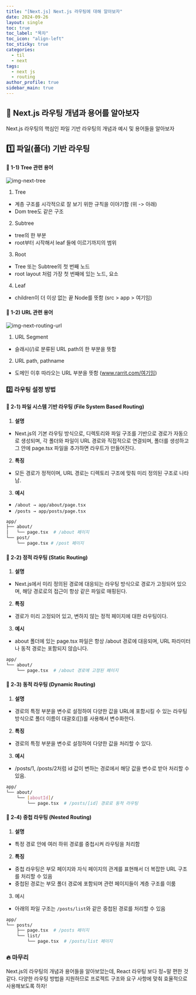 ```yaml
---
title: "[Next.js] Next.js 라우팅에 대해 알아보자"
date: 2024-09-26
layout: single
toc: true
toc_label: "목차"
toc_icon: "align-left"
toc_sticky: true
categories:
  - til
  - next 
tags:
  - next js
  - routing
author_profile: true
sidebar_main: true
---
```


## :ledger: Next.js 라우팅 개념과 용어를 알아보자
Next.js 라우팅의 핵심인 파일 기반 라우팅의 개념과 예시 및 용어들을 알아보자

## :one: 파일(폴더) 기반 라우팅

#### :pushpin: 1-1) Tree 관련 용어

![img-next-tree](https://github.com/user-attachments/assets/fbfe2d9a-090c-46ea-98ac-59ca9364958d)

1. Tree
  - 계층 구조를 시각적으로 잘 보기 위한 규칙을 이야기함 (위 -> 아래)
  - Dom tree도 같은 구조
2. Subtree
  - tree의 한 부분
  - root부터 시작해서 leaf 들에 이르기까지의 범위
3. Root
  - Tree 또는 Subtree의 첫 번째 노드
  - root layout 처럼 가장 첫 번째에 있는 노드, 요소
4. Leaf
  - children이 더 이상 없는 끝 Node를 뜻함 (src > app > 여기임)

#### :pushpin: 1-2) URL 관련 용어

![img-next-routing-url](https://github.com/user-attachments/assets/e714ba46-bdf6-4595-90c9-23c390281276)

1. URL Segment
  - 슬래시(/)로 분류된 URL path의 한 부분을 뜻함
2. URL path, pathname
  - 도메인 이후 따라오는 URL 부분을 뜻함 (www.rarrit.com/여기임)

### :two: 라우팅 설정 방법

#### :pushpin: 2-1) 파일 시스템 기반 라우팅 (File System Based Routing)
1. **설명**
  - Next.js의 기본 라우팅 방식으로, 디렉토리와 파일 구조를 기반으로 경로가 자동으로 생성되며, 각 폴더와 파일이 URL 경로와 직접적으로 연결되며, 폴더를 생성하고 그 안에 page.tsx 파일을 추가하면 라우트가 만들어진다.
2. **특징**
  - 모든 경로가 정적이며, URL 경로는 디렉토리 구조에 맞춰 미리 정의된 구조로 나타남.
3. **예시**
  - `/about → app/about/page.tsx`
  - `/posts → app/posts/page.tsx`

```bash
app/
├── about/
│   └── page.tsx  # /about 페이지
└── post/
    └── page.tsx # /post 페이지        
```

#### :pushpin: 2-2) 정적 라우팅 (Static Routing)
1. **설명**
  - Next.js에서 미리 정의된 경로에 대응되는 라우팅 방식으로 경로가 고정되어 있으며, 해당 경로로의 접근이 항상 같은 파일로 매핑된다.
2. **특징** 
  - 경로가 미리 고정되어 있고, 변하지 않는 정적 페이지에 대한 라우팅이다.
3. **예시** 
  - about 폴더에 있는 page.tsx 파일은 항상 /about 경로에 대응되며, URL 파라미터나 동적 경로는 포함되지 않습니다.

```bash
app/
└── about/
    └── page.tsx  # /about 경로에 고정된 페이지
```

#### :pushpin: 2-3) 동적 라우팅 (Dynamic Routing)
1. **설명**
  - 경로의 특정 부분을 변수로 설정하여 다양한 값을 URL에 포함시킬 수 있는 라우팅 방식으로 폴더 이름이 대괄호([])를 사용해서 변수화한다.
2. **특징**
  - 경로의 특정 부분을 변수로 설정하여 다양한 값을 처리할 수 있다.
3. **예시**
  - /posts/1, /posts/2처럼 id 값이 변하는 경로에서 해당 값을 변수로 받아 처리할 수 있음.

```bash
app/
└── about/
    └── [aboutId]/
        └── page.tsx  # /posts/[id] 경로로 동적 라우팅
```

#### :pushpin: 2-4) 중첩 라우팅 (Nested Routing)
1. **설명**
  - 특정 경로 안에 여러 하위 경로를 중첩시켜 라우팅을 처리함
2. **특징**
  - 중첩 라우팅은 부모 페이지와 자식 페이지의 관계를 표현해서 더 복잡한 URL 구조를 처리할 수 있음
  - 중첩된 경로는 부모 폴더 경로에 포함되며 관련 페이지들이 계층 구조를 이룸
3. 예시 
  - 아래의 파일 구조는 `/posts/list`와 같은 중첩된 경로를 처리할 수 있음

```bash
app/
└── posts/
    ├── page.tsx  # /posts 페이지
    └── list/
        └── page.tsx  # /posts/list 페이지
```

### :fire: 마무리
Next.js의 라우팅의 개념과 용어들을 알아보았는데, React 라우팅 보다 정~말 편한 것 같다. 다양한 라우팅 방법을 지원하므로 프로젝트 구조와 요구 사항에 맞춰 효율적으로 사용해보도록 하자!